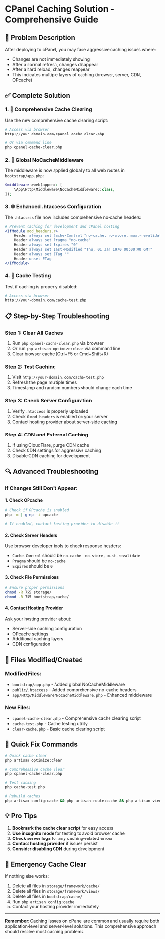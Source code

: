 # CPanel Caching Solution - Comprehensive Guide

## 🚨 Problem Description
After deploying to cPanel, you may face aggressive caching issues where:
- Changes are not immediately showing
- After a normal refresh, changes disappear  
- After a hard reload, changes reappear
- This indicates multiple layers of caching (browser, server, CDN, OPcache)

## ✅ Complete Solution

### 1. 🧹 Comprehensive Cache Clearing
Use the new comprehensive cache clearing script:
```bash
# Access via browser
http://your-domain.com/cpanel-cache-clear.php

# Or via command line
php cpanel-cache-clear.php
```

### 2. 🔧 Global NoCacheMiddleware
The middleware is now applied globally to all web routes in `bootstrap/app.php`:
```php
$middleware->web(append: [
    \App\Http\Middleware\NoCacheMiddleware::class,
]);
```

### 3. 🌐 Enhanced .htaccess Configuration
The `.htaccess` file now includes comprehensive no-cache headers:
```apache
# Prevent caching for development and cPanel hosting
<IfModule mod_headers.c>
    Header always set Cache-Control "no-cache, no-store, must-revalidate, max-age=0"
    Header always set Pragma "no-cache"
    Header always set Expires "0"
    Header always set Last-Modified "Thu, 01 Jan 1970 00:00:00 GMT"
    Header always set ETag ""
    Header unset ETag
</IfModule>
```

### 4. 🧪 Cache Testing
Test if caching is properly disabled:
```bash
# Access via browser
http://your-domain.com/cache-test.php
```

## 📋 Step-by-Step Troubleshooting

### Step 1: Clear All Caches
1. Run `php cpanel-cache-clear.php` via browser
2. Or run `php artisan optimize:clear` via command line
3. Clear browser cache (Ctrl+F5 or Cmd+Shift+R)

### Step 2: Test Caching
1. Visit `http://your-domain.com/cache-test.php`
2. Refresh the page multiple times
3. Timestamp and random numbers should change each time

### Step 3: Check Server Configuration
1. Verify `.htaccess` is properly uploaded
2. Check if `mod_headers` is enabled on your server
3. Contact hosting provider about server-side caching

### Step 4: CDN and External Caching
1. If using CloudFlare, purge CDN cache
2. Check CDN settings for aggressive caching
3. Disable CDN caching for development

## 🔍 Advanced Troubleshooting

### If Changes Still Don't Appear:

#### 1. Check OPcache
```bash
# Check if OPcache is enabled
php -m | grep -i opcache

# If enabled, contact hosting provider to disable it
```

#### 2. Check Server Headers
Use browser developer tools to check response headers:
- `Cache-Control` should be `no-cache, no-store, must-revalidate`
- `Pragma` should be `no-cache`
- `Expires` should be `0`

#### 3. Check File Permissions
```bash
# Ensure proper permissions
chmod -R 755 storage/
chmod -R 755 bootstrap/cache/
```

#### 4. Contact Hosting Provider
Ask your hosting provider about:
- Server-side caching configuration
- OPcache settings
- Additional caching layers
- CDN configuration

## 📁 Files Modified/Created

### Modified Files:
- `bootstrap/app.php` - Added global NoCacheMiddleware
- `public/.htaccess` - Added comprehensive no-cache headers
- `app/Http/Middleware/NoCacheMiddleware.php` - Enhanced middleware

### New Files:
- `cpanel-cache-clear.php` - Comprehensive cache clearing script
- `cache-test.php` - Cache testing utility
- `clear-cache.php` - Basic cache clearing script

## 🎯 Quick Fix Commands

```bash
# Quick cache clear
php artisan optimize:clear

# Comprehensive cache clear
php cpanel-cache-clear.php

# Test caching
php cache-test.php

# Rebuild caches
php artisan config:cache && php artisan route:cache && php artisan view:cache
```

## 💡 Pro Tips

1. **Bookmark the cache clear script** for easy access
2. **Use incognito mode** for testing to avoid browser cache
3. **Check server logs** for any caching-related errors
4. **Contact hosting provider** if issues persist
5. **Consider disabling CDN** during development

## 🚨 Emergency Cache Clear

If nothing else works:
1. Delete all files in `storage/framework/cache/`
2. Delete all files in `storage/framework/views/`
3. Delete all files in `bootstrap/cache/`
4. Run `php artisan config:cache`
5. Contact your hosting provider immediately

---

**Remember**: Caching issues on cPanel are common and usually require both application-level and server-level solutions. This comprehensive approach should resolve most caching problems.